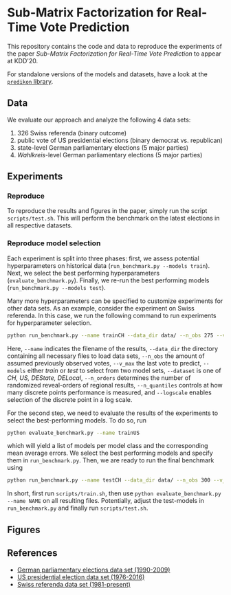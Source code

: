 # Sub-Matrix Factorization for Real-Time Vote Prediction

This repository contains the code and data to reproduce the experiments of the paper _Sub-Matrix
Factorization for Real-Time Vote Prediction_ to appear at KDD'20.

For standalone versions of the models and datasets, have a look at the [`predikon` library](https://github.com/indy-lab/predikon).

## Data

We evaluate our approach and analyze the following 4 data sets:
1. 326 Swiss referenda (binary outcome)
2. public vote of US presidential elections (binary democrat vs. republican)
3. state-level German parliamentary elections (5 major parties)
4. _Wahlkreis_-level German parliamentary elections (5 major parties)

## Experiments

### Reproduce
To reproduce the results and figures in the paper, simply run the script `scripts/test.sh`.
This will perform the benchmark on the latest elections in all respective datasets.

### Reproduce model selection

Each experiment is split into three phases:
first, we assess potential hyperparameters on historical data (`run_benchmark.py --models train`).
Next, we select the best performing hyperparameters (`evaluate_benchmark.py`).
Finally, we re-run the best performing models (`run_benchmark.py --models test`).

Many more hyperparameters can be specified to customize experiments for other data sets.
As an example, consider the experiment on Swiss referenda.
In this case, we run the following command to run experiments for hyperparameter selection.
```bash
python run_benchmark.py --name trainCH --data_dir data/ --n_obs 275 --v_max 300 --models train --dataset CH --n_orders 10 --n_quantiles 50 --logscale
```
Here, `--name` indicates the filename of the results, `--data_dir` the directory containing all
necessary files to load data sets, `--n_obs` the amount of assumed previously observed votes,
`--v_max` the last vote to predict, `--models` either _train_ or _test_ to select from two model
sets, `--dataset` is one of _CH, US, DEState, DELocal_, `--n_orders` determines the number of
randomized reveal-orders of regional results, `--n_quantiles` controls at how many discrete points
performance is measured, and `--logscale` enables selection of the discrete point in a log scale.

For the second step, we need to evaluate the results of the experiments to select the
best-performing models. To do so, run
```bash
python evaluate_benchmark.py --name trainUS
```
which will yield a list of models per model class and the corresponding mean average errors.
We select the best performing models and specify them in `run_benchmark.py`.
Then, we are ready to run the final benchmark using
```bash
python run_benchmark.py --name testCH --data_dir data/ --n_obs 300 --v_max 326 --models test --dataset CH --n_orders 100 --n_quantiles 50 --logscale
```

In short, first run `scripts/train.sh`, then use `python evaluate_benchmark.py --name NAME` on all
resulting files. Potentially, adjust the test-models in `run_benchmark.py` and finally run
`scripts/test.sh`.

## Figures

## References

- [German parliamentary elections data set (1990-2009)](https://nsd.no/european_election_database/country/germany/parliamentary_elections.html)
- [US presidential election data set (1976-2016)](https://dataverse.harvard.edu/dataset.xhtml?persistentId=doi:10.7910/DVN/42MVDX)
- [Swiss referenda data set (1981-present)](https://opendata.swiss/en/dataset/echtzeitdaten-am-abstimmungstag-zu-eidgenoessischen-abstimmungsvorlagen)

